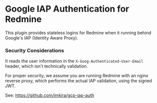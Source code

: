 # Google IAP Authentication for Redmine

This plugin provides stateless logins for Redmine when it running behind Google's IAP (Identity Aware Proxy).

### Security Considerations

It reads the user information in the `X-Goog-Authenticated-User-Email` header, which isn't technically validation.

For proper security, we assume you are running Redmine with an nginx reverse proxy, which performs the actual IAP validation, using the signed JWT.

See: https://github.com/imkira/gcp-iap-auth